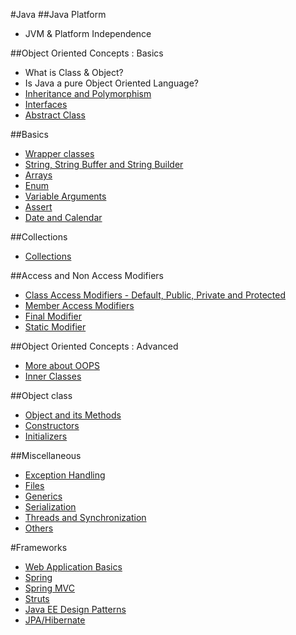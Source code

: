 #Java
##Java Platform
- JVM & Platform Independence

##Object Oriented Concepts : Basics
 - What is Class & Object?
 - Is Java a pure Object Oriented Language?
 - [Inheritance and Polymorphism](docs/inheritance-and-polymorphism.md)
 - [Interfaces](docs/interfaces.md)
 - [Abstract Class](docs/abstract-class.md)

##Basics
 - [Wrapper classes](docs/wrapper-classes.md)
 - [String, String Buffer and String Builder](docs/string-and-string-buffer-builder.md)
 - [Arrays](docs/arrays.md)
 - [Enum](docs/enum.md)
 - [Variable Arguments](docs/variable-arguments.md)
 - [Assert](docs/others-assert.md)
 - [Date and Calendar](docs/others-date-calendar.md)

##Collections
- [Collections](docs/collections.md)

##Access and Non Access Modifiers
 - [Class Access Modifiers - Default, Public, Private and Protected](docs/modifiers-class-access.md)
 - [Member Access Modifiers](docs/modifiers-members-access.md)
 - [Final Modifier](docs/modifiers-nonaccess-final.md)
 - [Static Modifier](docs/modifiers-nonaccess-static)

##Object Oriented Concepts : Advanced
 - [More about OOPS](docs/oops-advanced.md)
 - [Inner Classes](docs/inner-class.md)

##Object class
 - [Object and its Methods](docs/object-methods.md)
 - [Constructors](docs/constructors.md)
 - [Initializers](docs/initializers.md)

##Miscellaneous
 - [Exception Handling](docs/exception-handling.md)
 - [Files](docs/file-io.md)
 - [Generics](docs/generics.md)
 - [Serialization](docs/serialization.md)
 - [Threads and Synchronization](docs/threads-and-synchronization.md)
 - [Others](docs/others.md)
 
#Frameworks
- [Web Application Basics](https://github.com/in28minutes/BasicWebServletsIn28Minutes)
- [Spring](https://github.com/in28minutes/SpringIn28Minutes)
- [Spring MVC](https://github.com/in28minutes/SpringMvcStepByStep)
- [Struts](https://github.com/in28minutes/Struts2StepByStep)
- [Java EE Design Patterns](https://github.com/in28minutes/Java-EE-Design-Patterns)
- [JPA/Hibernate](https://github.com/in28minutes/HibernateJPAStepByStep)

